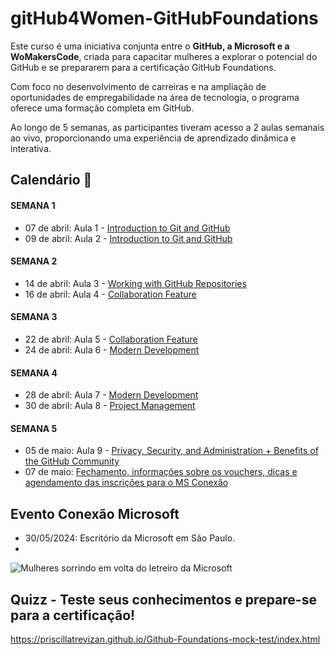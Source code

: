 # gitHub4Women-GitHubFoundations
Este curso é uma iniciativa conjunta entre o **GitHub, a Microsoft e a WoMakersCode**, criada para capacitar mulheres a explorar o potencial do GitHub e se prepararem para a certificação GitHub Foundations.

Com foco no desenvolvimento de carreiras e na ampliação de oportunidades de empregabilidade na área de tecnologia, o programa oferece uma formação completa em GitHub.

Ao longo de 5 semanas, as participantes tiveram acesso a 2 aulas semanais ao vivo, proporcionando uma experiência de aprendizado dinâmica e interativa.

## Calendário 📅

#### SEMANA 1
- 07 de abril: Aula 1 - [Introduction to Git and GitHub](https://www.youtube.com/watch?v=nI0_ye9AzNk) 
- 09 de abril: Aula 2 - [Introduction to Git and GitHub](https://www.youtube.com/watch?v=d1RTVvfGW88) 

#### SEMANA 2                    
- 14 de abril: Aula 3 - [Working with GitHub Repositories](https://www.youtube.com/watch?v=QAM11RtM5xk)
- 16 de abril: Aula 4 - [Collaboration Feature](https://www.youtube.com/watch?v=40_7rmEtrxQ)  

#### SEMANA 3                    
- 22 de abril: Aula 5 - [Collaboration Feature](https://www.youtube.com/watch?v=kTcyI9TJwBE)    
- 24 de abril: Aula 6 - [Modern Development](https://www.youtube.com/watch?v=FgLtL38SCVc)        

#### SEMANA 4                    
- 28 de abril: Aula 7 -  [Modern Development](https://www.youtube.com/watch?v=T3yEy3rPE44)
- 30 de abril: Aula 8 - [Project Management](https://www.youtube.com/watch?v=7gt5MSebF_Q)

#### SEMANA 5                    
- 05 de maio: Aula 9 - [Privacy, Security, and Administration + Benefits of the GitHub Community](https://www.youtube.com/watch?v=-vyyOFYOaHA)
- 07 de maio: [Fechamento, informações sobre os vouchers, dicas e agendamento das inscrições para o MS Conexão](https://www.youtube.com/watch?v=CNtY2okCqA0)

## Evento Conexão Microsoft
- 30/05/2024: Escritório da Microsoft em São Paulo.
- 
![Mulheres sorrindo em volta do letreiro da Microsoft](imagem-evento-microsoft.png)

## Quizz - Teste seus conhecimentos e prepare-se para a certificação!
https://priscillatrevizan.github.io/Github-Foundations-mock-test/index.html
